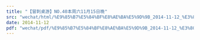 ```yaml
---
title: "【冒刺桌游】NO.40本周六11月15日晚"
src: "wechat/html/%E9%85%B7%E5%84%BF%E8%AE%BA%E5%9D%9B_2014-11-12_%E3%80%90%E5%86%92%E5%88%BA%E6%A1%8C%E6%B8%B8%E3%80%91NO.40%E6%9C%AC%E5%91%A8%E5%85%AD11%E6%9C%8815%E6%97%A5%E6%99%9A.html"
date: 2014-11-12
pdf: "wechat/pdf/%E9%85%B7%E5%84%BF%E8%AE%BA%E5%9D%9B_2014-11-12_%E3%80%90%E5%86%92%E5%88%BA%E6%A1%8C%E6%B8%B8%E3%80%91NO.40%E6%9C%AC%E5%91%A8%E5%85%AD11%E6%9C%8815%E6%97%A5%E6%99%9A.pdf"
---
```

